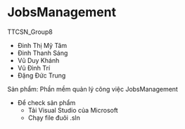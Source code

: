 # JobsManagement
TTCSN_Group8
- Đinh Thị Mỹ Tâm
- Đinh Thanh Sáng
- Vũ Duy Khánh
- Vũ Đình Trí
- Đặng Đức Trung

Sản phẩm: Phần mềm quản lý công việc JobsManagement
- Để check sản phẩm
  + Tải Visual Studio của Microsoft
  + Chạy file đuôi .sln
